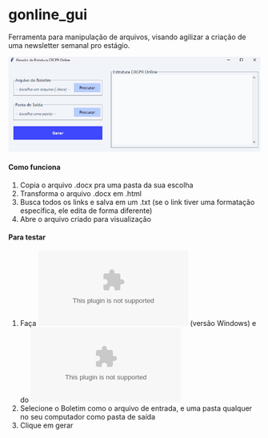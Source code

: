 # gonline_gui
Ferramenta para manipulação de arquivos, visando agilizar a criação de uma newsletter semanal pro estágio.

![Interface da V0](interface_gonline_guiv0.jpg)

#### Como funciona 
1. Copia o arquivo .docx pra uma pasta da sua escolha 
2. Transforma o arquivo .docx em .html
3. Busca todos os links e salva em um .txt (se o link tiver uma formatação específica, ele edita de forma diferente)
4. Abre o arquivo criado para visualização

#### Para testar
1. Faça ![download do app](Gerar_Online_V1.exe) (versão Windows) e do ![arquivo de teste (.docx)](Boletim-Teste.docx)
2. Selecione o Boletim como o arquivo de entrada, e uma pasta qualquer no seu computador como pasta de saída
3. Clique em gerar
